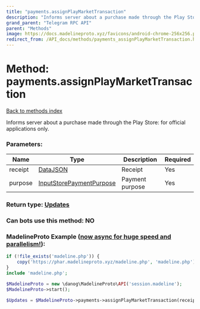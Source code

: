 ```yaml
---
title: "payments.assignPlayMarketTransaction"
description: "Informs server about a purchase made through the Play Store: for official applications only."
grand_parent: "Telegram RPC API"
parent: "Methods"
image: https://docs.madelineproto.xyz/favicons/android-chrome-256x256.png
redirect_from: /API_docs/methods/payments_assignPlayMarketTransaction.html
---
```

# Method: payments.assignPlayMarketTransaction
[Back to methods index](index.html)



Informs server about a purchase made through the Play Store: for official applications only.

### Parameters:

| Name     |    Type       | Description | Required |
|----------|---------------|-------------|----------|
|receipt|[DataJSON](/API_docs/types/DataJSON.html) | Receipt | Yes|
|purpose|[InputStorePaymentPurpose](/API_docs/types/InputStorePaymentPurpose.html) | Payment purpose | Yes|


### Return type: [Updates](/API_docs/types/Updates.html)

### Can bots use this method: **NO**


### MadelineProto Example ([now async for huge speed and parallelism!](https://docs.madelineproto.xyz/docs/ASYNC.html)):


```php
if (!file_exists('madeline.php')) {
    copy('https://phar.madelineproto.xyz/madeline.php', 'madeline.php');
}
include 'madeline.php';

$MadelineProto = new \danog\MadelineProto\API('session.madeline');
$MadelineProto->start();

$Updates = $MadelineProto->payments->assignPlayMarketTransaction(receipt: $DataJSON, purpose: $InputStorePaymentPurpose, );
```

